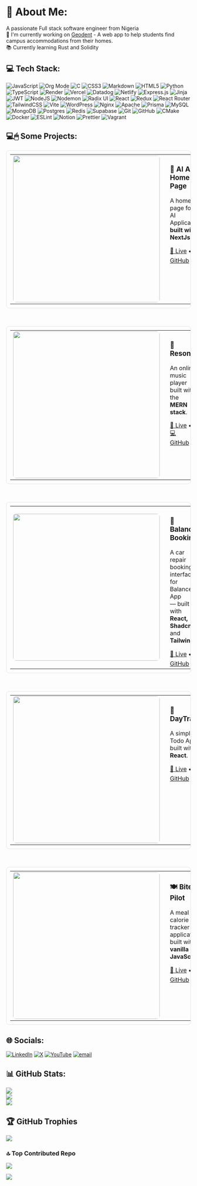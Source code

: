 # 💫 About Me:
A passionate  Full stack software engineer from Nigeria<br>🔭 I'm currently working on [Geodent](https://github.com/Codecraftershubx/geodent) - A web app to help students find campus accommodations from their homes.<br>📚 Currently learning Rust and Solidity

## 💻 Tech Stack:
![JavaScript](https://img.shields.io/badge/javascript-%23323330.svg?style=for-the-badge&logo=javascript&logoColor=%23F7DF1E) ![Org Mode](https://img.shields.io/badge/orgmode-%2377AA99.svg?style=for-the-badge&logo=org&logoColor=white) ![C](https://img.shields.io/badge/c-%2300599C.svg?style=for-the-badge&logo=c&logoColor=white) ![CSS3](https://img.shields.io/badge/css3-%231572B6.svg?style=for-the-badge&logo=css3&logoColor=white) ![Markdown](https://img.shields.io/badge/markdown-%23000000.svg?style=for-the-badge&logo=markdown&logoColor=white) ![HTML5](https://img.shields.io/badge/html5-%23E34F26.svg?style=for-the-badge&logo=html5&logoColor=white) ![Python](https://img.shields.io/badge/python-3670A0?style=for-the-badge&logo=python&logoColor=ffdd54) ![TypeScript](https://img.shields.io/badge/typescript-%23007ACC.svg?style=for-the-badge&logo=typescript&logoColor=white) ![Render](https://img.shields.io/badge/Render-%46E3B7.svg?style=for-the-badge&logo=render&logoColor=white) ![Vercel](https://img.shields.io/badge/vercel-%23000000.svg?style=for-the-badge&logo=vercel&logoColor=white) ![Datadog](https://img.shields.io/badge/datadog-%23632CA6.svg?style=for-the-badge&logo=datadog&logoColor=white) ![Netlify](https://img.shields.io/badge/netlify-%23000000.svg?style=for-the-badge&logo=netlify&logoColor=#00C7B7) ![Express.js](https://img.shields.io/badge/express.js-%23404d59.svg?style=for-the-badge&logo=express&logoColor=%2361DAFB) ![Jinja](https://img.shields.io/badge/jinja-white.svg?style=for-the-badge&logo=jinja&logoColor=black) ![JWT](https://img.shields.io/badge/JWT-black?style=for-the-badge&logo=JSON%20web%20tokens) ![NodeJS](https://img.shields.io/badge/node.js-6DA55F?style=for-the-badge&logo=node.js&logoColor=white) ![Nodemon](https://img.shields.io/badge/NODEMON-%23323330.svg?style=for-the-badge&logo=nodemon&logoColor=%BBDEAD) ![Radix UI](https://img.shields.io/badge/radix%20ui-161618.svg?style=for-the-badge&logo=radix-ui&logoColor=white) ![React](https://img.shields.io/badge/react-%2320232a.svg?style=for-the-badge&logo=react&logoColor=%2361DAFB) ![Redux](https://img.shields.io/badge/redux-%23593d88.svg?style=for-the-badge&logo=redux&logoColor=white) ![React Router](https://img.shields.io/badge/React_Router-CA4245?style=for-the-badge&logo=react-router&logoColor=white) ![TailwindCSS](https://img.shields.io/badge/tailwindcss-%2338B2AC.svg?style=for-the-badge&logo=tailwind-css&logoColor=white) ![Vite](https://img.shields.io/badge/vite-%23646CFF.svg?style=for-the-badge&logo=vite&logoColor=white) ![WordPress](https://img.shields.io/badge/WordPress-%23117AC9.svg?style=for-the-badge&logo=WordPress&logoColor=white) ![Nginx](https://img.shields.io/badge/nginx-%23009639.svg?style=for-the-badge&logo=nginx&logoColor=white) ![Apache](https://img.shields.io/badge/apache-%23D42029.svg?style=for-the-badge&logo=apache&logoColor=white) ![Prisma](https://img.shields.io/badge/Prisma-3982CE?style=for-the-badge&logo=Prisma&logoColor=white) ![MySQL](https://img.shields.io/badge/mysql-4479A1.svg?style=for-the-badge&logo=mysql&logoColor=white) ![MongoDB](https://img.shields.io/badge/MongoDB-%234ea94b.svg?style=for-the-badge&logo=mongodb&logoColor=white) ![Postgres](https://img.shields.io/badge/postgres-%23316192.svg?style=for-the-badge&logo=postgresql&logoColor=white) ![Redis](https://img.shields.io/badge/redis-%23DD0031.svg?style=for-the-badge&logo=redis&logoColor=white) ![Supabase](https://img.shields.io/badge/Supabase-3ECF8E?style=for-the-badge&logo=supabase&logoColor=white) ![Git](https://img.shields.io/badge/git-%23F05033.svg?style=for-the-badge&logo=git&logoColor=white) ![GitHub](https://img.shields.io/badge/github-%23121011.svg?style=for-the-badge&logo=github&logoColor=white) ![CMake](https://img.shields.io/badge/CMake-%23008FBA.svg?style=for-the-badge&logo=cmake&logoColor=white) ![Docker](https://img.shields.io/badge/docker-%230db7ed.svg?style=for-the-badge&logo=docker&logoColor=white) ![ESLint](https://img.shields.io/badge/ESLint-4B3263?style=for-the-badge&logo=eslint&logoColor=white) ![Notion](https://img.shields.io/badge/Notion-%23000000.svg?style=for-the-badge&logo=notion&logoColor=white) ![Prettier](https://img.shields.io/badge/prettier-%23F7B93E.svg?style=for-the-badge&logo=prettier&logoColor=black) ![Vagrant](https://img.shields.io/badge/vagrant-%231563FF.svg?style=for-the-badge&logo=vagrant&logoColor=white)

## 💻🖱 Some Projects:

<!-- Next AI Home Page -->
<table style="width:100%; border: 1px solid #e1e4e8; border-radius: 8px; padding: 10px;">
  <tr>
    <td style="width: 200px;">
      <img src="https://i.imgur.com/cfewO0K.png" width="400px" style="border-radius: 8px;"/>
    </td>
    <td style="padding-left: 20px; vertical-align: top;">
      <h3>🪩 AI App Home Page </h3>
      <p>A home page for an AI Application, <strong> built with NextJs </strong>.</p>
      <a href="https://catorlinks-ai-william-inyams-projects.vercel.app/" target="_blank">🔗 Live</a> • 
      <a href="https://github.com/thecypherzen/catorlinks-next-ui" target="_blank">💻 GitHub</a>
    </td>
  </tr>
</table>

<br>

<!-- Resonix -->
<table style="width:100%; border: 1px solid #e1e4e8; border-radius: 8px; padding: 10px;">
  <tr>
    <td style="width: 200px;">
      <img src="https://i.ibb.co/9HStSpWK/resonix-mp.png" width="400px" style="border-radius: 8px;"/>
    </td>
    <td style="padding-left: 20px; vertical-align: top;">
      <h3>🎵 Resonix</h3>
      <p>An online music player built with the <strong>MERN stack</strong>.</p>
      <a href="https://resonix.vercel.app/" target="_blank">🔗 Live</a> • 
      <a href="https://github.com/thecypherzen/resonix" target="_blank">💻 GitHub</a>
    </td>
  </tr>
</table>

<br>

<!-- Balancee Booking -->
<table style="width:100%; border: 1px solid #e1e4e8; border-radius: 8px; padding: 10px;">
  <tr>
    <td style="width: 200px;">
      <img src="https://i.ibb.co/hFkHgWyW/Screenshot-2025-06-09-at-20-22-30.png" width="400px" style="border-radius: 8px;"/>
    </td>
    <td style="padding-left: 20px; vertical-align: top;">
      <h3>🚗 Balancee Booking</h3>
      <p>A car repair booking interface for Balancee App <br/>— built with <strong>React, Shadcn/ui</strong> and <strong>Tailwind</strong>.</p>
      <a href="https://balancee-booking-brown.vercel.app" target="_blank">🔗 Live</a> • 
      <a href="https://github.com/thecypherzen/balancee_booking" target="_blank">💻 GitHub</a>
    </td>
  </tr>
</table>

<br>

<!-- DayTrakr -->
<table style="width:100%; border: 1px solid #e1e4e8; border-radius: 8px; padding: 10px;">
  <tr>
    <td style="width: 200px;">
      <img src="https://i.ibb.co/3mry2Lhw/daytrakr-thumbnail.png" width="400px" style="border-radius: 8px;"/>
    </td>
    <td style="padding-left: 20px; vertical-align: top;">
      <h3>📝 DayTrakr</h3>
      <p>A simple Todo App built with <strong>React</strong>.</p>
      <a href="https://daytrakr.onrender.com/" target="_blank">🔗 Live</a> • 
      <a href="https://github.com/thecypherzen/dayTrakr" target="_blank">💻 GitHub</a>
    </td>
  </tr>
</table>

<br>

<!-- Bite Pilot -->
<table style="width:100%; border: 1px solid #e1e4e8; border-radius: 8px; padding: 10px;">
  <tr>
    <td style="width: 200px;">
      <img src="https://i.ibb.co/TBr74FCr/bitepilot-thumbnail.png" width="400px" style="border-radius: 8px;"/>
    </td>
    <td style="padding-left: 20px; vertical-align: top;">
      <h3>🍽️ Bite Pilot</h3>
      <p>A meal calorie tracker application built with <strong>vanilla JavaScript</strong>.</p>
      <a href="https://bitepilot.onrender.com/" target="_blank">🔗 Live</a> • 
      <a href="https://github.com/thecypherzen/bitePilot" target="_blank">💻 GitHub</a>
    </td>
  </tr>
</table>

## 🌐 Socials:
[![LinkedIn](https://img.shields.io/badge/LinkedIn-%230077B5.svg?logo=linkedin&logoColor=white)](https://linkedin.com/in/william-inyam-2503a8202) [![X](https://img.shields.io/badge/X-black.svg?logo=X&logoColor=white)](https://x.com/williamInyam) [![YouTube](https://img.shields.io/badge/YouTube-%23FF0000.svg?logo=YouTube&logoColor=white)](https://youtube.com/@UCkRSqDa5MjftEg9YiZQQHeQ) [![email](https://img.shields.io/badge/Email-D14836?logo=gmail&logoColor=white)](mailto:sw.inyam@outlook.com) 

## 📊 GitHub Stats:
![](https://github-readme-stats.vercel.app/api?username=thecypherzen&theme=dark&hide_border=false&include_all_commits=true&count_private=true)<br/>
![](https://nirzak-streak-stats.vercel.app/?user=thecypherzen&theme=dark&hide_border=false)<br/>
![](https://github-readme-stats.vercel.app/api/top-langs/?username=thecypherzen&theme=dark&hide_border=false&include_all_commits=true&count_private=true&layout=compact)

## 🏆 GitHub Trophies
![](https://github-profile-trophy.vercel.app/?username=thecypherzen&theme=radical&no-frame=false&no-bg=false&margin-w=4)

### 🔝 Top Contributed Repo
![](https://github-contributor-stats.vercel.app/api?username=thecypherzen&limit=5&theme=dark&combine_all_yearly_contributions=true)


[![](https://visitcount.itsvg.in/api?id=thecypherzen&icon=0&color=1)](https://visitcount.itsvg.in)

<!-- Proudly created with GPRM ( https://gprm.itsvg.in ) -->
